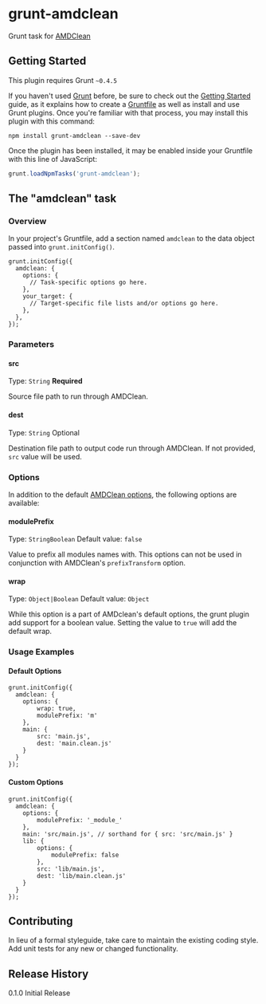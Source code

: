 # grunt-amdclean
Grunt task for [AMDClean](https://github.com/gfranko/amdclean)

## Getting Started
This plugin requires Grunt `~0.4.5`

If you haven't used [Grunt](http://gruntjs.com/) before, be sure to check out the [Getting Started](http://gruntjs.com/getting-started) guide, as it explains how to create a [Gruntfile](http://gruntjs.com/sample-gruntfile) as well as install and use Grunt plugins. Once you're familiar with that process, you may install this plugin with this command:

```shell
npm install grunt-amdclean --save-dev
```

Once the plugin has been installed, it may be enabled inside your Gruntfile with this line of JavaScript:

```js
grunt.loadNpmTasks('grunt-amdclean');
```

## The "amdclean" task

### Overview
In your project's Gruntfile, add a section named `amdclean` to the data object passed into `grunt.initConfig()`.

```
grunt.initConfig({
  amdclean: {
    options: {
      // Task-specific options go here.
    },
    your_target: {
      // Target-specific file lists and/or options go here.
    },
  },
});
```

### Parameters
#### src
Type: `String`
**Required**

Source file path to run through AMDClean.

#### dest
Type: `String`
Optional

Destination file path to output code run through AMDClean. If not provided, `src` value will be used.

### Options
In addition to the default [AMDClean options](https://github.com/gfranko/amdclean#options), the following options are available:

#### modulePrefix
Type: `StringBoolean`
Default value: `false`

Value to prefix all modules names with. This options can not be used in conjunction with AMDClean's `prefixTransform` option.

#### wrap
Type: `Object|Boolean`
Default value: `Object`

While this option is a part of AMDclean's default options, the grunt plugin add support for a boolean value. Setting the value to `true` will add the default wrap.

### Usage Examples

#### Default Options

```
grunt.initConfig({
  amdclean: {
    options: {
        wrap: true,
        modulePrefix: 'm'
    },
    main: {
        src: 'main.js',
        dest: 'main.clean.js'
    }
  }
});
```

#### Custom Options

```
grunt.initConfig({
  amdclean: {
    options: {
        modulePrefix: '_module_'
    },
    main: 'src/main.js', // sorthand for { src: 'src/main.js' }
    lib: {
        options: {
            modulePrefix: false
        },
        src: 'lib/main.js',
        dest: 'lib/main.clean.js'
    }
  }
});
```

## Contributing
In lieu of a formal styleguide, take care to maintain the existing coding style. Add unit tests for any new or changed functionality.

## Release History
0.1.0 Initial Release